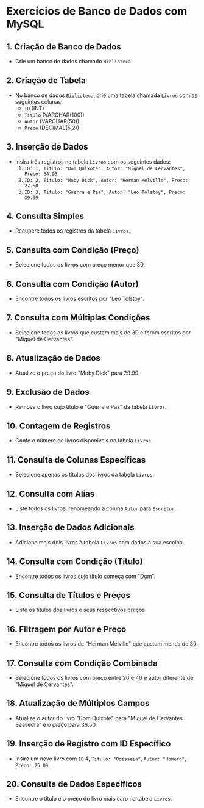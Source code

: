 
# Exercícios de Banco de Dados com MySQL

## 1. Criação de Banco de Dados
- Crie um banco de dados chamado `Biblioteca`.

## 2. Criação de Tabela
- No banco de dados `Biblioteca`, crie uma tabela chamada `Livros` com as seguintes colunas:
  - `ID` (INT)
  - `Titulo` (VARCHAR(100))
  - `Autor` (VARCHAR(50))
  - `Preco` (DECIMAL(5,2))

## 3. Inserção de Dados
- Insira três registros na tabela `Livros` com os seguintes dados:
  1. `ID: 1, Titulo: "Dom Quixote", Autor: "Miguel de Cervantes", Preco: 34.90`
  2. `ID: 2, Titulo: "Moby Dick", Autor: "Herman Melville", Preco: 27.50`
  3. `ID: 3, Titulo: "Guerra e Paz", Autor: "Leo Tolstoy", Preco: 39.99`

## 4. Consulta Simples
- Recupere todos os registros da tabela `Livros`.

## 5. Consulta com Condição (Preço)
- Selecione todos os livros com preço menor que 30.

## 6. Consulta com Condição (Autor)
- Encontre todos os livros escritos por "Leo Tolstoy".

## 7. Consulta com Múltiplas Condições
- Selecione todos os livros que custam mais de 30 e foram escritos por "Miguel de Cervantes".

## 8. Atualização de Dados
- Atualize o preço do livro "Moby Dick" para 29.99.

## 9. Exclusão de Dados
- Remova o livro cujo título é "Guerra e Paz" da tabela `Livros`.

## 10. Contagem de Registros
- Conte o número de livros disponíveis na tabela `Livros`.

## 11. Consulta de Colunas Específicas
- Selecione apenas os títulos dos livros da tabela `Livros`.

## 12. Consulta com Alias
- Liste todos os livros, renomeando a coluna `Autor` para `Escritor`.

## 13. Inserção de Dados Adicionais
- Adicione mais dois livros à tabela `Livros` com dados à sua escolha.

## 14. Consulta com Condição (Título)
- Encontre todos os livros cujo título começa com "Dom".

## 15. Consulta de Títulos e Preços
- Liste os títulos dos livros e seus respectivos preços.

## 16. Filtragem por Autor e Preço
- Encontre todos os livros de "Herman Melville" que custam menos de 30.

## 17. Consulta com Condição Combinada
- Selecione todos os livros com preço entre 20 e 40 e autor diferente de "Miguel de Cervantes".

## 18. Atualização de Múltiplos Campos
- Atualize o autor do livro "Dom Quixote" para "Miguel de Cervantes Saavedra" e o preço para 36.50.

## 19. Inserção de Registro com ID Específico
- Insira um novo livro com `ID` 4, `Titulo: "Odisseia"`, `Autor: "Homero"`, `Preco: 25.00`.

## 20. Consulta de Dados Específicos
- Encontre o título e o preço do livro mais caro na tabela `Livros`.

